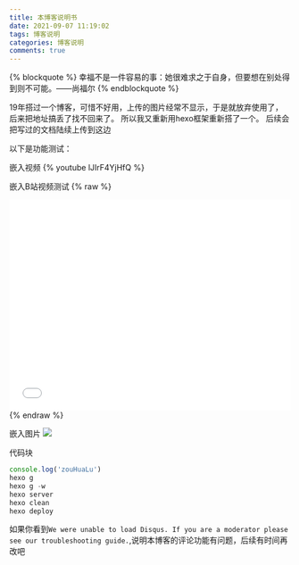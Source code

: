 ```yaml
---
title: 本博客说明书
date: 2021-09-07 11:19:02
tags: 博客说明
categories: 博客说明
comments: true
---
```

{% blockquote %}
幸福不是一件容易的事：她很难求之于自身，但要想在别处得到则不可能。——尚福尔
{% endblockquote %}

19年搭过一个博客，可惜不好用，上传的图片经常不显示，于是就放弃使用了，后来把地址搞丢了找不回来了。
所以我又重新用hexo框架重新搭了一个。
后续会把写过的文档陆续上传到这边

以下是功能测试：

嵌入视频
{% youtube lJIrF4YjHfQ %}

嵌入B站视频测试
{% raw %}
<div style="position: relative; width: 100%; height: 0; padding-bottom: 75%;">
<iframe src="//player.bilibili.com/player.html?aid=846655043&bvid=BV1e54y1n7XK&cid=371989206&page=1" scrolling="no" border="0" frameborder="no" framespacing="0"allowfullscreen="true" style="position: absolute; width: 100%; height: 100%; Left: 0; top: 0;"> </iframe></div>
{% endraw %}


嵌入图片
![](/img/bg/bg.jpg)


代码块
```javaScript
console.log('zouHuaLu')
hexo g
hexo g -w
hexo server
hexo clean
hexo deploy
```

如果你看到`We were unable to load Disqus. If you are a moderator please see our troubleshooting guide.`,说明本博客的评论功能有问题，后续有时间再改吧